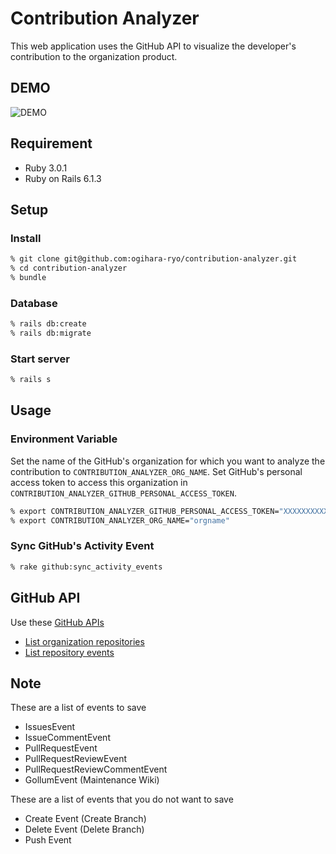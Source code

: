 # Contribution Analyzer

This web application uses the GitHub API to visualize the developer's contribution to the organization product.

## DEMO

![DEMO](https://user-images.githubusercontent.com/11517870/114265752-8d507c00-9a2d-11eb-93f9-06c6856567b3.png)

## Requirement

- Ruby 3.0.1
- Ruby on Rails 6.1.3

## Setup

### Install

```zsh
% git clone git@github.com:ogihara-ryo/contribution-analyzer.git
% cd contribution-analyzer
% bundle
```

### Database

```zsh
% rails db:create
% rails db:migrate
```

### Start server

```zsh
% rails s
```

## Usage

### Environment Variable

Set the name of the GitHub's organization for which you want to analyze the contribution to `CONTRIBUTION_ANALYZER_ORG_NAME`. Set GitHub's personal access token to access this organization in `CONTRIBUTION_ANALYZER_GITHUB_PERSONAL_ACCESS_TOKEN`.

```zsh
% export CONTRIBUTION_ANALYZER_GITHUB_PERSONAL_ACCESS_TOKEN="XXXXXXXXXXXXXXXXXXXXXXXXXXXXXXXXXXXXXXXX"
% export CONTRIBUTION_ANALYZER_ORG_NAME="orgname"
```

### Sync GitHub's Activity Event

```zsh
% rake github:sync_activity_events
```

## GitHub API

Use these [GitHub APIs](https://docs.github.com/en/rest)

- [List organization repositories](https://docs.github.com/en/rest/reference/repos#list-organization-repositories)
- [List repository events](https://docs.github.com/en/rest/reference/activity#list-repository-events)

## Note


These are a list of events to save

- IssuesEvent
- IssueCommentEvent
- PullRequestEvent
- PullRequestReviewEvent
- PullRequestReviewCommentEvent
- GollumEvent (Maintenance Wiki)

These are a list of events that you do not want to save

- Create Event (Create Branch)
- Delete Event (Delete Branch)
- Push Event
